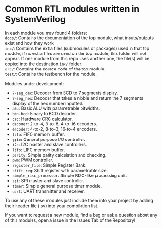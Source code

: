 # Common RTL modules written in SystemVerilog
In each module you may found 4 folders:
</br>
`docs/`: Contains the documentation of the top module, what inputs/outputs exist and how they work
</br>
`inc/`: Contains the extra files (submodules or packages) used in that top module, if no extra files are used on the top module, this folder will not appear. If one module from this repo uses another one, the file(s) will be copied into the destination `inc/` folder.
</br>
`src/`: Contains the source code of the top module.
</br>
`test/`: Contains the testbench for the module.
</s>

Modules under development:
- `7-seg_dec`: Decoder from BCD to 7 segments display.
- `7-seg_hex`: Decoder that takes a nibble and return the 7 segments display of the hex number inputted.
- `alu`: Basic ALU with parametrable bitwidths.
- `bin-bcd`: Binary to BCD decoder.
- `crc`: Hardware CRC calculator.
- `decoder`: 2-to-4, 3-to-8, 4-to-16 decoders.
- `encoder`: 4-to-2, 8-to-3, 16-to-4 encoders.
- `fifo`: FIFO memory buffer.
- `gpio`: General purpose I/O controller.
- `i2c`: I2C master and slave controllers.
- `lifo`: LIFO memory buffer.
- `parity`: Simple parity calculation and checking.
- `pwm`: PWM controller.
- `register_file`: Simple Register Bank.
- `shift_reg`: Shift register with parametrable size.
- `simple_risc_processor`: Simple RISC-like processing unit.
- `spi`: SPI master and slave controller.
- `timer`: Simple general purpose timer module.
- `uart`: UART transmitter and receiver.

To use any of these modules just include them into your project by adding their header file (.sv) into your compilation list.</s>

If you want to request a new module, find a bug or ask a question about any of this modules, open a issue in the Issues Tab of the Repository!